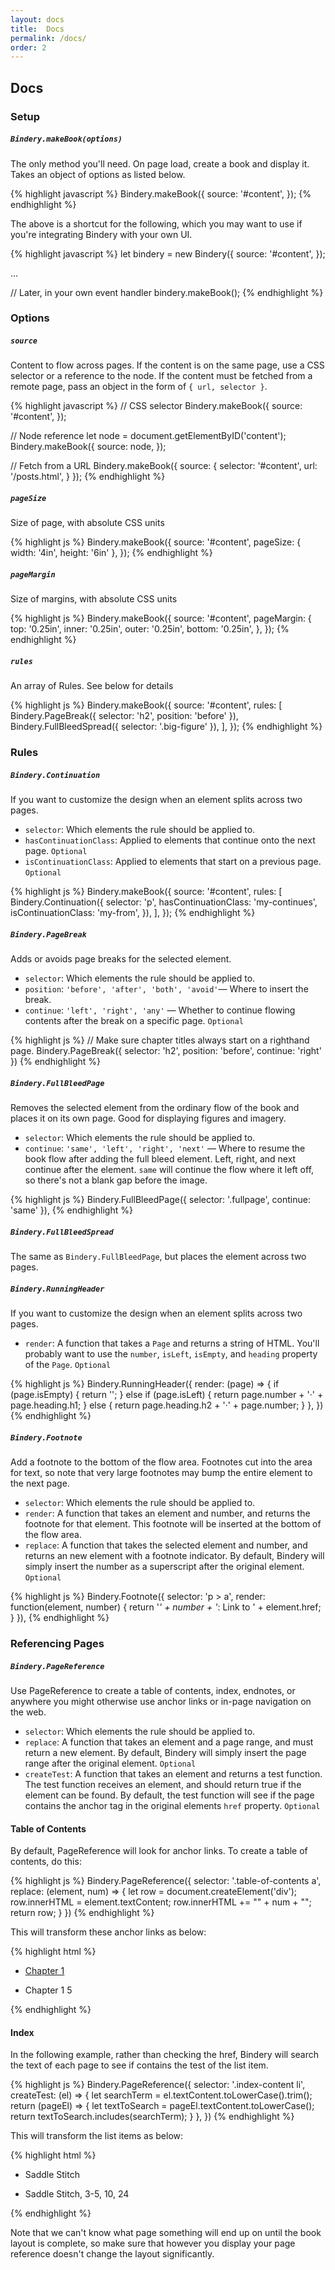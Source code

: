 ```yaml
---
layout: docs
title:  Docs
permalink: /docs/
order: 2
---
```



## Docs

### Setup

##### `Bindery.makeBook(options)`
The only method you'll need. On page load, create a book and display it. Takes an
object of options as listed below.

{% highlight javascript %}
Bindery.makeBook({
  source: '#content',
});
{% endhighlight %}

The above is a shortcut for the following, which you may want to use if you're
integrating Bindery with your own UI.

{% highlight javascript %}
let bindery = new Bindery({
  source: '#content',
});

...

// Later, in your own event handler
bindery.makeBook();
{% endhighlight %}


### Options

##### `source`
Content to flow across pages. If the content is on the same page, use a CSS selector or a reference to the node. If the content must be fetched from a remote page, pass an object in the form of `{ url, selector }`.

{% highlight javascript %}
// CSS selector
Bindery.makeBook({
  source: '#content',
});

// Node reference
let node = document.getElementByID('content');
Bindery.makeBook({
  source: node,
});

// Fetch from a URL
Bindery.makeBook({
  source: {
    selector: '#content',
    url: '/posts.html',
  }
});
{% endhighlight %}


##### `pageSize`
Size of page, with absolute CSS units

{% highlight js %}
Bindery.makeBook({
  source: '#content',
  pageSize: { width: '4in', height: '6in' },
});
{% endhighlight %}

##### `pageMargin`
Size of margins, with absolute CSS units

{% highlight js %}
Bindery.makeBook({
  source: '#content',
  pageMargin: {
    top: '0.25in',
    inner: '0.25in',
    outer: '0.25in',
    bottom: '0.25in',
  },
});
{% endhighlight %}



##### `rules`
An array of Rules. See below for details

{% highlight js %}
Bindery.makeBook({
  source: '#content',
  rules: [
    Bindery.PageBreak({ selector: 'h2', position: 'before' }),
    Bindery.FullBleedSpread({ selector: '.big-figure' }),
  ],
});
{% endhighlight %}


### Rules

##### `Bindery.Continuation`
If you want to customize the design when an element splits across two pages.
- `selector`: Which elements the rule should be applied to.
- `hasContinuationClass`: Applied to elements that continue onto the next page. `Optional`
- `isContinuationClass`: Applied to elements that start on a previous page. `Optional`

{% highlight js %}
Bindery.makeBook({
  source: '#content',
  rules: [
    Bindery.Continuation({
      selector: 'p',
      hasContinuationClass: 'my-continues',
      isContinuationClass: 'my-from',
    }),
  ],
});
{% endhighlight %}

##### `Bindery.PageBreak`
Adds or avoids page breaks for the selected element.
- `selector`: Which elements the rule should be applied to.
- `position`: `'before', 'after', 'both', 'avoid'`— Where to insert the break.
- `continue`: `'left', 'right', 'any'` — Whether to continue flowing contents after the break on a
specific page. `Optional`

{% highlight js %}
// Make sure chapter titles always start on a righthand page.
Bindery.PageBreak({
  selector: 'h2',
  position: 'before',
  continue: 'right'
})
{% endhighlight %}


##### `Bindery.FullBleedPage`
Removes the selected element from the ordinary flow of the book and places it on its own
page. Good for displaying figures and imagery.
- `selector`: Which elements the rule should be applied to.
- `continue`: `'same', 'left', 'right', 'next'` — Where to resume the book flow after adding the
full bleed element. Left, right, and next continue after the element. `same` will
continue the flow where it left off, so there's not a blank gap before the image.

{% highlight js %}
Bindery.FullBleedPage({
  selector: '.fullpage',
  continue: 'same'
}),
{% endhighlight %}

##### `Bindery.FullBleedSpread`
The same as `Bindery.FullBleedPage`, but places the element across two pages.

##### `Bindery.RunningHeader`
If you want to customize the design when an element splits across two pages.
- `render`: A function that takes a `Page` and returns a string of HTML. You'll
probably want to use the `number`, `isLeft`, `isEmpty`, and `heading` property
of the `Page`. `Optional`

{% highlight js %}
Bindery.RunningHeader({
  render: (page) => {
    if (page.isEmpty) {
      return '';
    } else if (page.isLeft) {
      return page.number + '·' + page.heading.h1;
    } else {
      return page.heading.h2 + '·' + page.number;
    }
  },
})
{% endhighlight %}

##### `Bindery.Footnote`
Add a footnote to the bottom of the flow area. Footnotes cut into the area for
text, so note that very large footnotes may bump the entire element to the
next page.
- `selector`: Which elements the rule should be applied to.
- `render`: A function that takes an element and number, and returns the
footnote for that element. This footnote will be inserted at the bottom of the flow
area.
- `replace`: A function that takes the selected element and number, and returns
an new element with a footnote indicator. By default, Bindery will simply insert
the number as a superscript after the original element. `Optional`

{% highlight js %}
Bindery.Footnote({
  selector: 'p > a',
  render: function(element, number) {
    return '<i>' + number + '</i>: Link to ' + element.href;
  }
}),
{% endhighlight %}


### Referencing Pages

##### `Bindery.PageReference`
Use PageReference to create a table of contents, index, endnotes, or anywhere
you might otherwise use anchor links or in-page navigation on the web.
- `selector`: Which elements the rule should be applied to.
- `replace`: A function that takes an element and a page range, and must return
a new element. By default, Bindery will simply insert the page range
after the original element. `Optional`
- `createTest`: A function that takes an element and returns a test function.
The test function receives an element, and should return true if the
element can be found. By default, the test function will see if the page contains
the anchor tag in the original elements `href` property. `Optional`

#### Table of Contents
By default, PageReference will look for anchor links. To create a table of
contents, do this:

{% highlight js %}
Bindery.PageReference({
  selector: '.table-of-contents a',
  replace: (element, num) => {
    let row = document.createElement('div');
    row.innerHTML = element.textContent;
    row.innerHTML += "<span class='page-num'>" + num + "</span>";
    return row;
  }
})
{% endhighlight %}

This will transform these anchor links as below:

{% highlight html %}
<!-- Before -->
<ul class='table-of-contents'>
  <li>
    <a href='#chapter1'>Chapter 1</a>
  </li>
</ul>

<!-- After -->
<ul class='table-of-contents'>
  <li>
    <div>Chapter 1 <span class='page-num'>5</span></div>
  </li>
</ul>

{% endhighlight %}


#### Index
In the following example, rather than checking the href, Bindery will search
the text of each page to see if contains the test of the list item.

{% highlight js %}
Bindery.PageReference({
  selector: '.index-content li',
  createTest: (el) => {
    let searchTerm = el.textContent.toLowerCase().trim();
    return (pageEl) => {
      let textToSearch = pageEl.textContent.toLowerCase();
      return textToSearch.includes(searchTerm);
    }
  },
})
{% endhighlight %}

This will transform the list items as below:

{% highlight html %}
<!-- Before -->
<ul class='index-content'>
  <li>Saddle Stitch</li>
</ul>

<!-- After -->
<ul class='index-content'>
  <li>Saddle Stitch, 3-5, 10, 24</li>
</ul>
{% endhighlight %}


Note that we can't know what page something will end up on until the book layout
is complete, so make sure that however you display your page reference doesn't
change the layout significantly.
